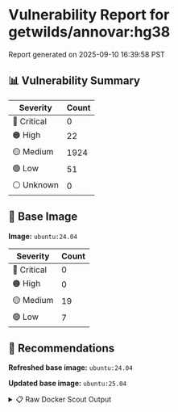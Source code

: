 # Vulnerability Report for getwilds/annovar:hg38

Report generated on 2025-09-10 16:39:58 PST

## 📊 Vulnerability Summary

| Severity | Count |
|----------|-------|
| 🔴 Critical | 0 |
| 🟠 High | 22 |
| 🟡 Medium | 1924 |
| 🟢 Low | 51 |
| ⚪ Unknown | 0 |

## 🐳 Base Image

**Image:** `ubuntu:24.04`

| Severity | Count |
|----------|-------|
| 🔴 Critical | 0 |
| 🟠 High | 0 |
| 🟡 Medium | 19 |
| 🟢 Low | 7 |

## 🔄 Recommendations

**Refreshed base image:** `ubuntu:24.04`

**Updated base image:** `ubuntu:25.04`

<details>
<summary>📋 Raw Docker Scout Output</summary>

```text
Target               │  getwilds/annovar:hg38  │    0C    22H   1924M    51L   
    digest             │  847059de8031                   │                               
  Base image           │  ubuntu:24.04                   │    0C     0H    19M     7L    
  Refreshed base image │  ubuntu:24.04                   │    0C     0H     4M     5L    
                       │                                 │                 -15     -2    
  Updated base image   │  ubuntu:25.04                   │    0C     0H     5M     4L    
                       │                                 │                 -14     -3    

What's next:
    View vulnerabilities → docker scout cves getwilds/annovar:hg38
    View base image update recommendations → docker scout recommendations getwilds/annovar:hg38
    Include policy results in your quickview by supplying an organization → docker scout quickview getwilds/annovar:hg38 --org <organization>
```
</details>
